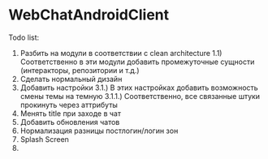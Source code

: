 # WebChatAndroidClient
Todo list:
1) Разбить на модули в соответствии с clean architecture
1.1) Соответственно в эти модули добавить промежуточные сущности (интеракторы, репозитории и т.д.)
2) Сделать нормальный дизайн
3) Добавить настройки
3.1.) В этих настройках добавить возможность смены темы на темную
3.1.1.) Соответственно, все связанные штуки прокинуть через аттрибуты
4) Менять title при заходе в чат
5) Добавить обновления чатов
6) Нормализация разницы постлогин/логин зон
7) Splash Screen 
8) 
